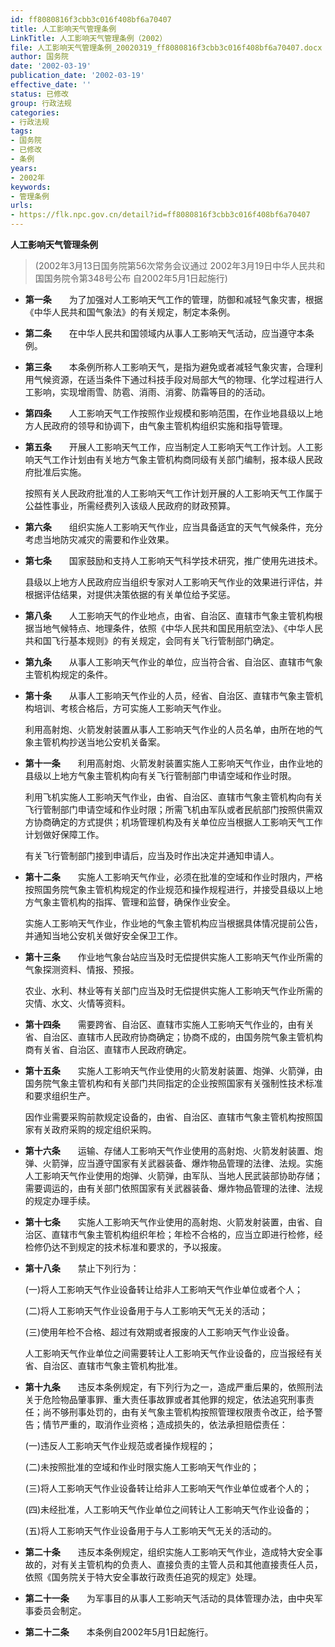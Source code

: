 ```yaml
---
id: ff8080816f3cbb3c016f408bf6a70407
title: 人工影响天气管理条例
LinkTitle: 人工影响天气管理条例（2002）
file: 人工影响天气管理条例_20020319_ff8080816f3cbb3c016f408bf6a70407.docx
author: 国务院
date: '2002-03-19'
publication_date: '2002-03-19'
effective_date: ''
status: 已修改
group: 行政法规
categories:
- 行政法规
tags:
- 国务院
- 已修改
- 条例
years:
- 2002年
keywords:
- 管理条例
urls:
- https://flk.npc.gov.cn/detail?id=ff8080816f3cbb3c016f408bf6a70407
---
```


**人工影响天气管理条例**

> (2002年3月13日国务院第56次常务会议通过 2002年3月19日中华人民共和国国务院令第348号公布 自2002年5月1日起施行)

- **第一条**　　为了加强对人工影响天气工作的管理，防御和减轻气象灾害，根据《中华人民共和国气象法》的有关规定，制定本条例。

- **第二条**　　在中华人民共和国领域内从事人工影响天气活动，应当遵守本条例。

- **第三条**　　本条例所称人工影响天气，是指为避免或者减轻气象灾害，合理利用气候资源，在适当条件下通过科技手段对局部大气的物理、化学过程进行人工影响，实现增雨雪、防雹、消雨、消雾、防霜等目的的活动。

- **第四条**　　人工影响天气工作按照作业规模和影响范围，在作业地县级以上地方人民政府的领导和协调下，由气象主管机构组织实施和指导管理。

- **第五条**　　开展人工影响天气工作，应当制定人工影响天气工作计划。人工影响天气工作计划由有关地方气象主管机构商同级有关部门编制，报本级人民政府批准后实施。

  按照有关人民政府批准的人工影响天气工作计划开展的人工影响天气工作属于公益性事业，所需经费列入该级人民政府的财政预算。

- **第六条**　　组织实施人工影响天气作业，应当具备适宜的天气气候条件，充分考虑当地防灾减灾的需要和作业效果。

- **第七条**　　国家鼓励和支持人工影响天气科学技术研究，推广使用先进技术。

  县级以上地方人民政府应当组织专家对人工影响天气作业的效果进行评估，并根据评估结果，对提供决策依据的有关单位给予奖惩。

- **第八条**　　人工影响天气的作业地点，由省、自治区、直辖市气象主管机构根据当地气候特点、地理条件，依照《中华人民共和国民用航空法》、《中华人民共和国飞行基本规则》的有关规定，会同有关飞行管制部门确定。

- **第九条**　　从事人工影响天气作业的单位，应当符合省、自治区、直辖市气象主管机构规定的条件。

- **第十条**　　从事人工影响天气作业的人员，经省、自治区、直辖市气象主管机构培训、考核合格后，方可实施人工影响天气作业。

  利用高射炮、火箭发射装置从事人工影响天气作业的人员名单，由所在地的气象主管机构抄送当地公安机关备案。

- **第十一条**　　利用高射炮、火箭发射装置实施人工影响天气作业，由作业地的县级以上地方气象主管机构向有关飞行管制部门申请空域和作业时限。

  利用飞机实施人工影响天气作业，由省、自治区、直辖市气象主管机构向有关飞行管制部门申请空域和作业时限；所需飞机由军队或者民航部门按照供需双方协商确定的方式提供；机场管理机构及有关单位应当根据人工影响天气工作计划做好保障工作。

  有关飞行管制部门接到申请后，应当及时作出决定并通知申请人。

- **第十二条**　　实施人工影响天气作业，必须在批准的空域和作业时限内，严格按照国务院气象主管机构规定的作业规范和操作规程进行，并接受县级以上地方气象主管机构的指挥、管理和监督，确保作业安全。

  实施人工影响天气作业，作业地的气象主管机构应当根据具体情况提前公告，并通知当地公安机关做好安全保卫工作。

- **第十三条**　　作业地气象台站应当及时无偿提供实施人工影响天气作业所需的气象探测资料、情报、预报。

  农业、水利、林业等有关部门应当及时无偿提供实施人工影响天气作业所需的灾情、水文、火情等资料。

- **第十四条**　　需要跨省、自治区、直辖市实施人工影响天气作业的，由有关省、自治区、直辖市人民政府协商确定；协商不成的，由国务院气象主管机构商有关省、自治区、直辖市人民政府确定。

- **第十五条**　　实施人工影响天气作业使用的火箭发射装置、炮弹、火箭弹，由国务院气象主管机构和有关部门共同指定的企业按照国家有关强制性技术标准和要求组织生产。

  因作业需要采购前款规定设备的，由省、自治区、直辖市气象主管机构按照国家有关政府采购的规定组织采购。

- **第十六条**　　运输、存储人工影响天气作业使用的高射炮、火箭发射装置、炮弹、火箭弹，应当遵守国家有关武器装备、爆炸物品管理的法律、法规。实施人工影响天气作业使用的炮弹、火箭弹，由军队、当地人民武装部协助存储；需要调运的，由有关部门依照国家有关武器装备、爆炸物品管理的法律、法规的规定办理手续。

- **第十七条**　　实施人工影响天气作业使用的高射炮、火箭发射装置，由省、自治区、直辖市气象主管机构组织年检；年检不合格的，应当立即进行检修，经检修仍达不到规定的技术标准和要求的，予以报废。

- **第十八条**　　禁止下列行为：

  (一)将人工影响天气作业设备转让给非人工影响天气作业单位或者个人；

  (二)将人工影响天气作业设备用于与人工影响天气无关的活动；

  (三)使用年检不合格、超过有效期或者报废的人工影响天气作业设备。

  人工影响天气作业单位之间需要转让人工影响天气作业设备的，应当报经有关省、自治区、直辖市气象主管机构批准。

- **第十九条**　　违反本条例规定，有下列行为之一，造成严重后果的，依照刑法关于危险物品肇事罪、重大责任事故罪或者其他罪的规定，依法追究刑事责任；尚不够刑事处罚的，由有关气象主管机构按照管理权限责令改正，给予警告；情节严重的，取消作业资格；造成损失的，依法承担赔偿责任：

  (一)违反人工影响天气作业规范或者操作规程的；

  (二)未按照批准的空域和作业时限实施人工影响天气作业的；

  (三)将人工影响天气作业设备转让给非人工影响天气作业单位或者个人的；

  (四)未经批准，人工影响天气作业单位之间转让人工影响天气作业设备的；

  (五)将人工影响天气作业设备用于与人工影响天气无关的活动的。

- **第二十条**　　违反本条例规定，组织实施人工影响天气作业，造成特大安全事故的，对有关主管机构的负责人、直接负责的主管人员和其他直接责任人员，依照《国务院关于特大安全事故行政责任追究的规定》处理。

- **第二十一条**　　为军事目的从事人工影响天气活动的具体管理办法，由中央军事委员会制定。

- **第二十二条**　　本条例自2002年5月1日起施行。

